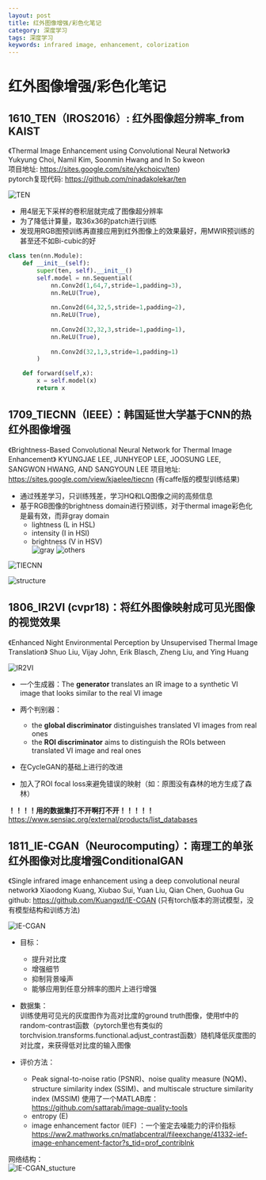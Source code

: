 ```yaml
---
layout: post
title: 红外图像增强/彩色化笔记
category: 深度学习
tags: 深度学习
keywords: infrared image, enhancement, colorization
---
```


# 红外图像增强/彩色化笔记   
## 1610_TEN（IROS2016）: 红外图像超分辨率_from KAIST
《Thermal Image Enhancement using Convolutional Neural Network》 Yukyung Choi, Namil Kim, Soonmin Hwang and In So kweon  
项目地址: https://sites.google.com/site/ykchoicv/ten)  
pytorch复现代码: https://github.com/ninadakolekar/ten

![TEN](http://markdown-ydao.oss-cn-beijing.aliyuncs.com/19-1-10/98876457.jpg)
- 用4层无下采样的卷积层就完成了图像超分辨率
- 为了降低计算量，取36x36的patch进行训练
- 发现用RGB图预训练再直接应用到红外图像上的效果最好，用MWIR预训练的甚至还不如Bi-cubic的好   
```python
class ten(nn.Module):
    def __init__(self):
        super(ten, self).__init__()
        self.model = nn.Sequential(
            nn.Conv2d(1,64,7,stride=1,padding=3),
            nn.ReLU(True),
            
            nn.Conv2d(64,32,5,stride=1,padding=2),
            nn.ReLU(True),
            
            nn.Conv2d(32,32,3,stride=1,padding=1),
            nn.ReLU(True),
            
            nn.Conv2d(32,1,3,stride=1,padding=1)
        )

    def forward(self,x):
        x = self.model(x)
        return x
```

## 1709_TIECNN（IEEE）：韩国延世大学基于CNN的热红外图像增强
《Brightness-Based Convolutional Neural Network for Thermal Image Enhancement》 KYUNGJAE LEE, JUNHYEOP LEE, JOOSUNG LEE, SANGWON HWANG, AND SANGYOUN LEE
项目地址:  https://sites.google.com/view/kjaelee/tiecnn (有caffe版的模型训练结果)   
- 通过残差学习，只训练残差，学习HQ和LQ图像之间的高频信息
- 基于RGB图像的brightness domain进行预训练，对于thermal image彩色化是最有效，而非gray domain
    - lightness (L in HSL)
    - intensity (I in HSI)
    - brightness (V in HSV)   
![gray](http://markdown-ydao.oss-cn-beijing.aliyuncs.com/19-1-15/32042216.jpg)
![others](http://markdown-ydao.oss-cn-beijing.aliyuncs.com/19-1-15/80223059.jpg)

![TIECNN](http://markdown-ydao.oss-cn-beijing.aliyuncs.com/19-1-15/38479648.jpg)

![structure](http://markdown-ydao.oss-cn-beijing.aliyuncs.com/19-1-15/86644372.jpg)

## 1806_IR2VI (cvpr18)：将红外图像映射成可见光图像的视觉效果   
《Enhanced Night Environmental Perception by Unsupervised Thermal Image Translation》 Shuo Liu, Vijay John, Erik Blasch, Zheng Liu, and Ying Huang   

![IR2VI](http://markdown-ydao.oss-cn-beijing.aliyuncs.com/19-1-10/71872054.jpg)
- 一个生成器：The **generator** translates an IR image to a synthetic VI image that looks similar to the real VI image   
- 两个判别器：   
  -  the **global discriminator** distinguishes translated VI images from real ones
  -  the **ROI discriminator** aims to distinguish the ROIs between translated VI image and real ones

- 在CycleGAN的基础上进行的改进
- 加入了ROI focal loss来避免错误的映射（如：原图没有森林的地方生成了森林）

**！！！！用的数据集打不开啊打不开！！！！！** https://www.sensiac.org/external/products/list_databases

## 1811_IE-CGAN（Neurocomputing）：南理工的单张红外图像对比度增强ConditionalGAN
《Single infrared image enhancement using a deep convolutional neural network》 Xiaodong Kuang, Xiubao Sui, Yuan Liu, Qian Chen, Guohua Gu
github:  https://github.com/Kuangxd/IE-CGAN (只有torch版本的测试模型，没有模型结构和训练方法)

![IE-CGAN](http://markdown-ydao.oss-cn-beijing.aliyuncs.com/19-1-10/9567948.jpg)   

 - 目标：
    - 提升对比度
    - 增强细节
    - 抑制背景噪声
    - 能够应用到任意分辨率的图片上进行增强   

- 数据集：   
训练使用可见光的灰度图作为高对比度的ground truth图像，使用tf中的random-contrast函数（pytorch里也有类似的torchvision.transforms.functional.adjust_contrast函数）随机降低灰度图的对比度，来获得低对比度的输入图像

- 评价方法：
    - Peak signal-to-noise ratio (PSNR)、noise quality measure (NQM)、structure similarity index (SSIM)、and multiscale structure similarity index (MSSIM) 使用了一个MATLAB库：https://github.com/sattarab/image-quality-tools
    - entropy (E)
    - image enhancement factor (IEF) ：一个鉴定去噪能力的评价指标 https://ww2.mathworks.cn/matlabcentral/fileexchange/41332-ief-image-enhancement-factor?s_tid=prof_contriblnk


网络结构：   
![IE-CGAN_stucture](http://markdown-ydao.oss-cn-beijing.aliyuncs.com/19-1-10/35003045.jpg)

